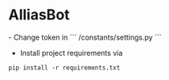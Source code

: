 <h1>AlliasBot</h1>
- Change token in
```
/constants/settings.py
```

- Install project requirements via
```
pip install -r requirements.txt
```
